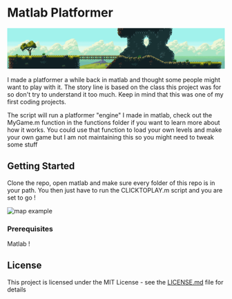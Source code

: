 # Matlab Platformer
![map example](https://github.com/dskart/matlab_platformer/blob/master/images/map_example.png)

I made a platformer a while back in matlab and thought some people might want to play with it. The story line is based on the class this project was for so don't try to understand it too much. Keep in mind that this was one of my first coding projects.

The script will run a platformer "engine" I made in matlab, check out the MyGame.m function in the functions folder if you want to learn more about how it works. You could use that function to load your own levels and make your own game but I am not maintaining this so you might need to tweak some stuff

## Getting Started

Clone the repo, open matlab and make sure every folder of this repo is in your path. You then just have to run the CLICKTOPLAY.m script and you are set to go !

![map example](https://github.com/dskart/matlab_platformer/blob/master/images/map_platformer_example.png)

### Prerequisites

Matlab !
 

## License

This project is licensed under the MIT License - see the [LICENSE.md](LICENSE.md) file for details

